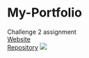 # My-Portfolio
Challenge 2 assignment
<br />
[Website](https://alphacenturai001.github.io/My-Portfolio/)
<br />
[Repository](https://github.com/Alphacenturai001/My-Portfolio)
![](alphacenturai001.github.io_My-Portfolio_.png)
